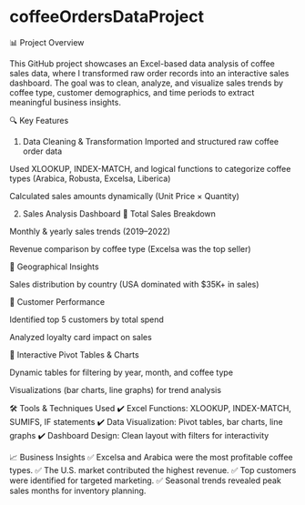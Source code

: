 # coffeeOrdersDataProject

📊 Project Overview

This GitHub project showcases an Excel-based data analysis of coffee sales data, where I transformed raw order records into an interactive sales dashboard. The goal was to clean, analyze, and visualize sales trends by coffee type, customer demographics, and time periods to extract meaningful business insights.

🔍 Key Features
1. Data Cleaning & Transformation
Imported and structured raw coffee order data

Used XLOOKUP, INDEX-MATCH, and logical functions to categorize coffee types (Arabica, Robusta, Excelsa, Liberica)

Calculated sales amounts dynamically (Unit Price × Quantity)

2. Sales Analysis Dashboard
📌 Total Sales Breakdown

Monthly & yearly sales trends (2019–2022)

Revenue comparison by coffee type (Excelsa was the top seller)

📌 Geographical Insights

Sales distribution by country (USA dominated with $35K+ in sales)

📌 Customer Performance

Identified top 5 customers by total spend

Analyzed loyalty card impact on sales

📌 Interactive Pivot Tables & Charts

Dynamic tables for filtering by year, month, and coffee type

Visualizations (bar charts, line graphs) for trend analysis

🛠 Tools & Techniques Used
✔ Excel Functions: XLOOKUP, INDEX-MATCH, SUMIFS, IF statements
✔ Data Visualization: Pivot tables, bar charts, line graphs
✔ Dashboard Design: Clean layout with filters for interactivity

📈 Business Insights
✅ Excelsa and Arabica were the most profitable coffee types.
✅ The U.S. market contributed the highest revenue.
✅ Top customers were identified for targeted marketing.
✅ Seasonal trends revealed peak sales months for inventory planning.


